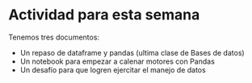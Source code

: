 # Actividad para esta semana

Tenemos tres documentos:
- Un repaso de dataframe y pandas (ultima clase de Bases de datos)
- Un notebook para empezar a calenar motores con Pandas
- Un desafío para que logren ejercitar el manejo de datos
